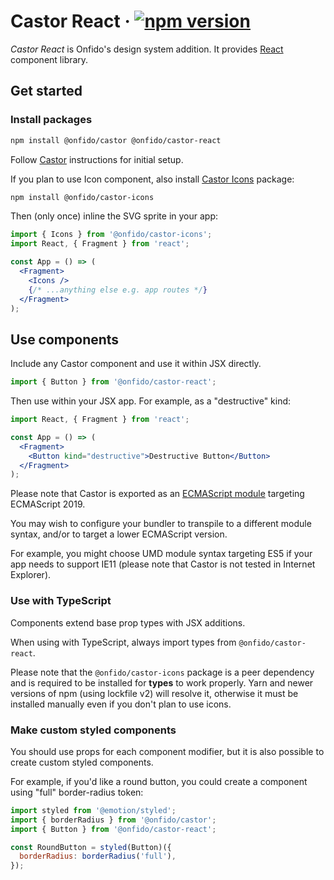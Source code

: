 # Castor React &middot; [![npm version](https://img.shields.io/npm/v/@onfido/castor-react.svg?style=flat-square)](https://www.npmjs.com/package/@onfido/castor-react)

_Castor React_ is Onfido's design system addition. It provides [React](https://reactjs.org/) component library.

## Get started

### Install packages

```sh
npm install @onfido/castor @onfido/castor-react
```

Follow [Castor](https://github.com/onfido/castor) instructions for initial setup.

If you plan to use Icon component, also install [Castor Icons](https://github.com/onfido/castor-icons) package:

```sh
npm install @onfido/castor-icons
```

Then (only once) inline the SVG sprite in your app:

```jsx
import { Icons } from '@onfido/castor-icons';
import React, { Fragment } from 'react';

const App = () => (
  <Fragment>
    <Icons />
    {/* ...anything else e.g. app routes */}
  </Fragment>
);
```

## Use components

Include any Castor component and use it within JSX directly.

```js
import { Button } from '@onfido/castor-react';
```

Then use within your JSX app. For example, as a "destructive" kind:

```jsx
import React, { Fragment } from 'react';

const App = () => (
  <Fragment>
    <Button kind="destructive">Destructive Button</Button>
  </Fragment>
);
```

Please note that Castor is exported as an [ECMAScript module](https://developer.mozilla.org/en-US/docs/Web/JavaScript/Guide/Modules) targeting ECMAScript 2019.

You may wish to configure your bundler to transpile to a different module syntax, and/or to target a lower ECMAScript version.

For example, you might choose UMD module syntax targeting ES5 if your app needs to support IE11 (please note that Castor is not tested in Internet Explorer).

### Use with TypeScript

Components extend base prop types with JSX additions.

When using with TypeScript, always import types from `@onfido/castor-react`.

Please note that the `@onfido/castor-icons` package is a peer dependency and is required to be installed for **types** to work properly. Yarn and newer versions of npm (using lockfile v2) will resolve it, otherwise it must be installed manually even if you don't plan to use icons.

### Make custom styled components

You should use props for each component modifier, but it is also possible to create custom styled components.

For example, if you'd like a round button, you could create a component using "full" border-radius token:

```jsx
import styled from '@emotion/styled';
import { borderRadius } from '@onfido/castor';
import { Button } from '@onfido/castor-react';

const RoundButton = styled(Button)({
  borderRadius: borderRadius('full'),
});
```
